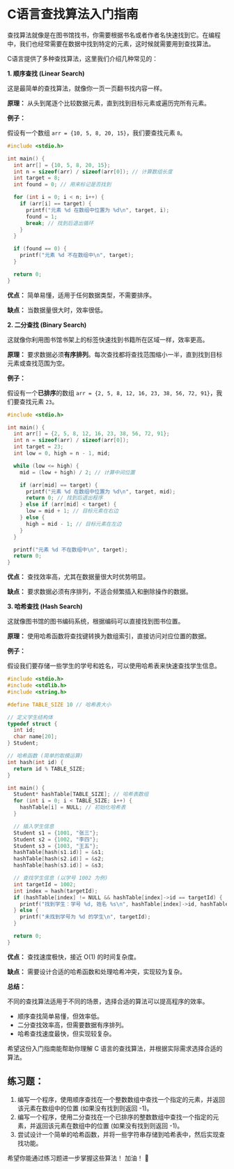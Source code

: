 # C语言查找算法入门指南

查找算法就像是在图书馆找书，你需要根据书名或者作者名快速找到它。在编程中，我们也经常需要在数据中找到特定的元素，这时候就需要用到查找算法。

C语言提供了多种查找算法，这里我们介绍几种常见的：

**1. 顺序查找 (Linear Search)**

这是最简单的查找算法，就像你一页一页翻书找内容一样。

**原理：** 从头到尾逐个比较数据元素，直到找到目标元素或遍历完所有元素。

**例子：** 

假设有一个数组 `arr = {10, 5, 8, 20, 15}`，我们要查找元素 `8`。

```c
#include <stdio.h>

int main() {
  int arr[] = {10, 5, 8, 20, 15};
  int n = sizeof(arr) / sizeof(arr[0]); // 计算数组长度
  int target = 8;
  int found = 0; // 用来标记是否找到

  for (int i = 0; i < n; i++) {
    if (arr[i] == target) {
      printf("元素 %d 在数组中位置为 %d\n", target, i);
      found = 1;
      break; // 找到后退出循环
    }
  }

  if (found == 0) {
    printf("元素 %d 不在数组中\n", target);
  }

  return 0;
}
```

**优点：** 简单易懂，适用于任何数据类型，不需要排序。

**缺点：** 当数据量很大时，效率很低。

**2. 二分查找 (Binary Search)**

这就像你利用图书馆书架上的标签快速找到书籍所在区域一样，效率更高。

**原理：** 要求数据必须**有序排列**。每次查找都将查找范围缩小一半，直到找到目标元素或查找范围为空。

**例子：**

假设有一个**已排序**的数组 `arr = {2, 5, 8, 12, 16, 23, 38, 56, 72, 91}`，我们要查找元素 `23`。

```c
#include <stdio.h>

int main() {
  int arr[] = {2, 5, 8, 12, 16, 23, 38, 56, 72, 91};
  int n = sizeof(arr) / sizeof(arr[0]);
  int target = 23;
  int low = 0, high = n - 1, mid;

  while (low <= high) {
    mid = (low + high) / 2; // 计算中间位置

    if (arr[mid] == target) {
      printf("元素 %d 在数组中位置为 %d\n", target, mid);
      return 0; // 找到后退出程序
    } else if (arr[mid] < target) {
      low = mid + 1; // 目标元素在右边
    } else {
      high = mid - 1; // 目标元素在左边
    }
  }

  printf("元素 %d 不在数组中\n", target);
  return 0;
}
```

**优点：** 查找效率高，尤其在数据量很大时优势明显。

**缺点：** 要求数据必须有序排列，不适合频繁插入和删除操作的数据。

**3. 哈希查找 (Hash Search)**

这就像图书馆的图书编码系统，根据编码可以直接找到图书位置。

**原理：** 使用哈希函数将查找键转换为数组索引，直接访问对应位置的数据。

**例子：**

假设我们要存储一些学生的学号和姓名，可以使用哈希表来快速查找学生信息。

```c
#include <stdio.h>
#include <stdlib.h>
#include <string.h>

#define TABLE_SIZE 10 // 哈希表大小

// 定义学生结构体
typedef struct {
  int id;
  char name[20];
} Student;

// 哈希函数 (简单的取模运算)
int hash(int id) {
  return id % TABLE_SIZE;
}

int main() {
  Student* hashTable[TABLE_SIZE]; // 哈希表数组
  for (int i = 0; i < TABLE_SIZE; i++) {
    hashTable[i] = NULL; // 初始化哈希表
  }

  // 插入学生信息
  Student s1 = {1001, "张三"};
  Student s2 = {1002, "李四"};
  Student s3 = {1003, "王五"};
  hashTable[hash(s1.id)] = &s1;
  hashTable[hash(s2.id)] = &s2;
  hashTable[hash(s3.id)] = &s3;

  // 查找学生信息 (以学号 1002 为例)
  int targetId = 1002;
  int index = hash(targetId);
  if (hashTable[index] != NULL && hashTable[index]->id == targetId) {
    printf("找到学生：学号 %d, 姓名 %s\n", hashTable[index]->id, hashTable[index]->name);
  } else {
    printf("未找到学号为 %d 的学生\n", targetId);
  }

  return 0;
}
```

**优点：** 查找速度极快，接近 O(1) 的时间复杂度。

**缺点：** 需要设计合适的哈希函数和处理哈希冲突，实现较为复杂。

**总结：**

不同的查找算法适用于不同的场景，选择合适的算法可以提高程序的效率。

- 顺序查找简单易懂，但效率低。
- 二分查找效率高，但需要数据有序排列。
- 哈希查找速度最快，但实现较复杂。

希望这份入门指南能帮助你理解 C 语言的查找算法，并根据实际需求选择合适的算法。 


## 练习题：

1. 编写一个程序，使用顺序查找在一个整数数组中查找一个指定的元素，并返回该元素在数组中的位置 (如果没有找到则返回 -1)。
2. 编写一个程序，使用二分查找在一个已排序的整数数组中查找一个指定的元素，并返回该元素在数组中的位置 (如果没有找到则返回 -1)。
3. 尝试设计一个简单的哈希函数，并将一些字符串存储到哈希表中，然后实现查找功能。

希望你能通过练习题进一步掌握这些算法！  加油！ 💪
